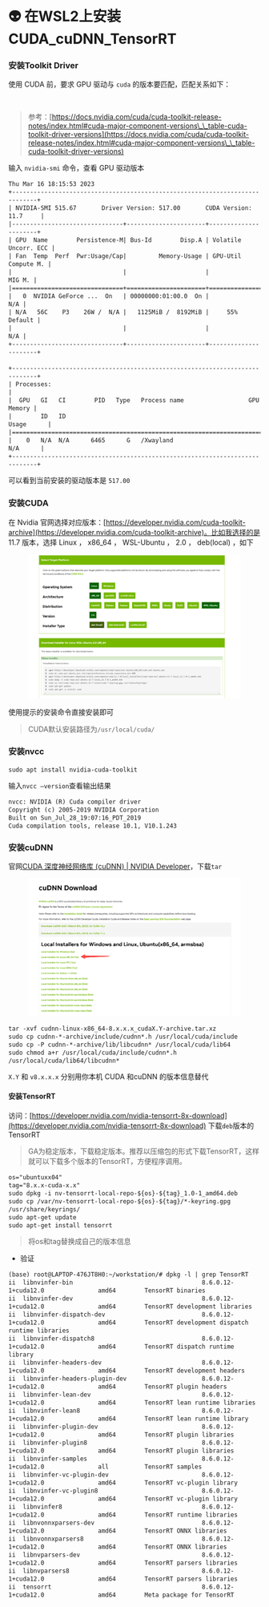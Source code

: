 # 👽 在WSL2上安装CUDA\_cuDNN\_TensorRT

### 安装Toolkit Driver

使用 CUDA 前，要求 GPU 驱动与 `cuda` 的版本要匹配，匹配关系如下：

<figure><img src="https://image.aayu.today/uploads/2023/03/01/202303012238954.png" alt="" width="563"><figcaption></figcaption></figure>

> 参考：[https://docs.nvidia.com/cuda/cuda-toolkit-release-notes/index.html#cuda-major-component-versions\_\_table-cuda-toolkit-driver-versions](https://docs.nvidia.com/cuda/cuda-toolkit-release-notes/index.html#cuda-major-component-versions\_\_table-cuda-toolkit-driver-versions)

输入 `nvidia-smi` 命令，查看 GPU 驱动版本

```shell
Thu Mar 16 18:15:53 2023
+-----------------------------------------------------------------------------+
| NVIDIA-SMI 515.67       Driver Version: 517.00       CUDA Version: 11.7     |
|-------------------------------+----------------------+----------------------+
| GPU  Name        Persistence-M| Bus-Id        Disp.A | Volatile Uncorr. ECC |
| Fan  Temp  Perf  Pwr:Usage/Cap|         Memory-Usage | GPU-Util  Compute M. |
|                               |                      |               MIG M. |
|===============================+======================+======================|
|   0  NVIDIA GeForce ...  On   | 00000000:01:00.0  On |                  N/A |
| N/A   56C    P3    26W /  N/A |   1125MiB /  8192MiB |     55%      Default |
|                               |                      |                  N/A |
+-------------------------------+----------------------+----------------------+

+-----------------------------------------------------------------------------+
| Processes:                                                                  |
|  GPU   GI   CI        PID   Type   Process name                  GPU Memory |
|        ID   ID                                                   Usage      |
|=============================================================================|
|    0   N/A  N/A      6465      G   /Xwayland                       N/A      |
+-----------------------------------------------------------------------------+
```

可以看到当前安装的驱动版本是 `517.00`

### 安装CUDA

在 Nvidia 官网选择对应版本：[https://developer.nvidia.com/cuda-toolkit-archive](https://developer.nvidia.com/cuda-toolkit-archive)。比如我选择的是 11.7 版本，选择 Linux ， x86\_64 ， WSL-Ubuntu ， 2.0 ， deb(local) ，如下

<figure><img src="../../.gitbook/assets/图片 (5).png" alt=""><figcaption></figcaption></figure>

使用提示的安装命令直接安装即可

> CUDA默认安装路径为`/usr/local/cuda/`

### 安装nvcc

```shell
sudo apt install nvidia-cuda-toolkit
```

输入`nvcc –version`查看输出结果

```shell
nvcc: NVIDIA (R) Cuda compiler driver
Copyright (c) 2005-2019 NVIDIA Corporation
Built on Sun_Jul_28_19:07:16_PDT_2019
Cuda compilation tools, release 10.1, V10.1.243
```

### 安装cuDNN

官网[CUDA 深度神经网络库 (cuDNN) | NVIDIA Developer](https://developer.nvidia.com/zh-cn/cudnn)，下载`tar`

<figure><img src="../../.gitbook/assets/图片 (1) (1).png" alt="" width="563"><figcaption></figcaption></figure>

```shell
tar -xvf cudnn-linux-x86_64-8.x.x.x_cudaX.Y-archive.tar.xz
sudo cp cudnn-*-archive/include/cudnn*.h /usr/local/cuda/include 
sudo cp -P cudnn-*-archive/lib/libcudnn* /usr/local/cuda/lib64 
sudo chmod a+r /usr/local/cuda/include/cudnn*.h /usr/local/cuda/lib64/libcudnn*
```

`X.Y` 和 `v8.x.x.x` 分别用你本机 CUDA 和cuDNN 的版本信息替代

#### 安装TensorRT

访问：[https://developer.nvidia.com/nvidia-tensorrt-8x-download](https://developer.nvidia.com/nvidia-tensorrt-8x-download) 下载`deb`版本的 TensorRT

> GA为稳定版本，下载稳定版本。推荐以压缩包的形式下载TensorRT，这样就可以下载多个版本的TensorRT，方便程序调用。

```shell
os="ubuntuxx04"
tag="8.x.x-cuda-x.x"
sudo dpkg -i nv-tensorrt-local-repo-${os}-${tag}_1.0-1_amd64.deb
sudo cp /var/nv-tensorrt-local-repo-${os}-${tag}/*-keyring.gpg /usr/share/keyrings/
sudo apt-get update
sudo apt-get install tensorrt
```

> 将os和tag替换成自己的版本信息

* 验证

```shell
(base) root@LAPTOP-476JT8H0:~/workstation/# dpkg -l | grep TensorRT
ii  libnvinfer-bin                                    8.6.0.12-1+cuda12.0               amd64        TensorRT binaries
ii  libnvinfer-dev                                    8.6.0.12-1+cuda12.0               amd64        TensorRT development libraries
ii  libnvinfer-dispatch-dev                           8.6.0.12-1+cuda12.0               amd64        TensorRT development dispatch runtime libraries
ii  libnvinfer-dispatch8                              8.6.0.12-1+cuda12.0               amd64        TensorRT dispatch runtime library
ii  libnvinfer-headers-dev                            8.6.0.12-1+cuda12.0               amd64        TensorRT development headers
ii  libnvinfer-headers-plugin-dev                     8.6.0.12-1+cuda12.0               amd64        TensorRT plugin headers
ii  libnvinfer-lean-dev                               8.6.0.12-1+cuda12.0               amd64        TensorRT lean runtime libraries
ii  libnvinfer-lean8                                  8.6.0.12-1+cuda12.0               amd64        TensorRT lean runtime library
ii  libnvinfer-plugin-dev                             8.6.0.12-1+cuda12.0               amd64        TensorRT plugin libraries
ii  libnvinfer-plugin8                                8.6.0.12-1+cuda12.0               amd64        TensorRT plugin libraries
ii  libnvinfer-samples                                8.6.0.12-1+cuda12.0               all          TensorRT samples
ii  libnvinfer-vc-plugin-dev                          8.6.0.12-1+cuda12.0               amd64        TensorRT vc-plugin library
ii  libnvinfer-vc-plugin8                             8.6.0.12-1+cuda12.0               amd64        TensorRT vc-plugin library
ii  libnvinfer8                                       8.6.0.12-1+cuda12.0               amd64        TensorRT runtime libraries
ii  libnvonnxparsers-dev                              8.6.0.12-1+cuda12.0               amd64        TensorRT ONNX libraries
ii  libnvonnxparsers8                                 8.6.0.12-1+cuda12.0               amd64        TensorRT ONNX libraries
ii  libnvparsers-dev                                  8.6.0.12-1+cuda12.0               amd64        TensorRT parsers libraries
ii  libnvparsers8                                     8.6.0.12-1+cuda12.0               amd64        TensorRT parsers libraries
ii  tensorrt                                          8.6.0.12-1+cuda12.0               amd64        Meta package for TensorRT
```
